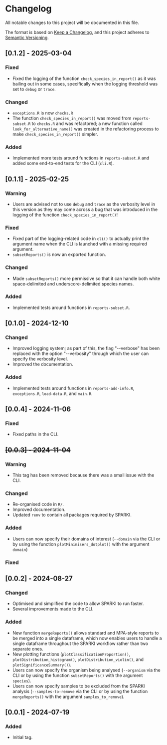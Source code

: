 # Changelog
All notable changes to this project will be documented in this file.

The format is based on [Keep a Changelog](https://keepachangelog.com/en/1.0.0/),
and this project adheres to [Semantic Versioning](https://semver.org/spec/v2.0.0.html).

## [0.1.2] - 2025-03-04

### Fixed
- Fixed the logging of the function `check_species_in_report()` as it was bailing out in some cases, specifically when the logging threshold was set to `debug` or `trace`.

### Changed
- `exceptions.R` is now `checks.R`
- The function `check_species_in_report()` was moved from `reports-subset.R` to `checks.R` and was refactored; a new function called `look_for_alternative_name()` was created in the refactoring process to make `check_species_in_report()` simpler.

### Added
- Implemented more tests around functions in `reports-subset.R` and added some end-to-end tests for the CLI (`cli.R`).

## [0.1.1] - 2025-02-25

### Warning
- Users are advised not to use `debug` and `trace` as the verbosity level in this version as they may come across a bug that was introduced in the logging of the function `check_species_in_report()`!

### Fixed
- Fixed part of the logging-related code in `cli()` to actually print the argument name when the CLI is launched with a missing required argument.
- `subsetReports()` is now an exported function.

### Changed
- Made `subsetReports()` more permissive so that it can handle both white space-delimited and underscore-delimited species names.

### Added
- Implemented tests around functions in `reports-subset.R`.

## [0.1.0] - 2024-12-10

### Changed
- Improved logging system; as part of this, the flag "--verbose" has been replaced with the option "--verbosity" through which the user can specify the verbosity level.
- Improved the documentation.

### Added
- Implemented tests around functions in `reports-add-info.R`, `exceptions.R`, `load-data.R`, and `main.R`.


## [0.0.4] - 2024-11-06

### Fixed
- Fixed paths in the CLI.

## ~~[0.0.3] - 2024-11-04~~

### Warning
- This tag has been removed because there was a small issue with the CLI.

### Changed
- Re-organised code in `R/`.
- Improved documentation.
- Updated `renv` to contain all packages required by SPARKI.

### Added
- Users can now specify their domains of interest (`--domain` via the CLI or by using the function `plotMinimisers_dotplot()` with the argument `domain`)

### Fixed

## [0.0.2] - 2024-08-27

### Changed
- Optimised and simplified the code to allow SPARKI to run faster.
- Several improvements made to the CLI.

### Added
- New function `mergeReports()` allows standard and MPA-style reports to be merged into a single dataframe, which now enables users to handle a single dataframe throughout the SPARKI workflow rather than two separate ones.
- New plotting functions (`plotClassificationProportion()`, `plotDistribution_histogram()`, `plotDistribution_violin()`, and `plotSignificanceSummary()`).
- Users can now specify the organism being analysed (`--organism` via the CLI or by using the function `subsetReports()` with the argument `species`).
- Users can now specify samples to be excluded from the SPARKI analysis (`--samples-to-remove` via the CLI or by using the function `mergeReports()` with the argument `samples_to_remove`).

## [0.0.1] - 2024-07-19

### Added
- Initial tag.

